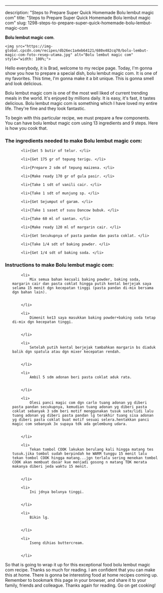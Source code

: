 ---
description: "Steps to Prepare Super Quick Homemade Bolu lembut magic com"
title: "Steps to Prepare Super Quick Homemade Bolu lembut magic com"
slug: 1298-steps-to-prepare-super-quick-homemade-bolu-lembut-magic-com

<p>
	<strong>Bolu lembut magic com</strong>. 
	
</p>
<p>
	
	<img src="https://img-global.cpcdn.com/recipes/db26ec1a4eb64121/680x482cq70/bolu-lembut-magic-com-foto-resep-utama.jpg" alt="Bolu lembut magic com" style="width: 100%;">
	
	
</p>
<p>
	Hello everybody, it is Brad, welcome to my recipe page. Today, I'm gonna show you how to prepare a special dish, bolu lembut magic com. It is one of my favorites. This time, I'm gonna make it a bit unique. This is gonna smell and look delicious.
</p>
	
<p>
	
</p>
<p>
	Bolu lembut magic com is one of the most well liked of current trending meals in the world. It's enjoyed by millions daily. It is easy, it's fast, it tastes delicious. Bolu lembut magic com is something which I have loved my entire life. They're fine and they look fantastic.
</p>

<p>
To begin with this particular recipe, we must prepare a few components. You can have bolu lembut magic com using 13 ingredients and 9 steps. Here is how you cook that.
</p>

<h3>The ingredients needed to make Bolu lembut magic com:</h3>

<ol>
	
		<li>{Get 5 butir of telur. </li>
	
		<li>{Get 175 gr of tepung terigu. </li>
	
		<li>{Prepare 2 sdm of tepung maizena. </li>
	
		<li>{Make ready 170 gr of gula pasir. </li>
	
		<li>{Take 1 sdt of vanili cair. </li>
	
		<li>{Take 1 sdt of munjung sp. </li>
	
		<li>{Get Sejumput of garam. </li>
	
		<li>{Take 1 saset of susu Dancow bubuk. </li>
	
		<li>{Take 60 ml of santan. </li>
	
		<li>{Make ready 120 ml of margarin cair. </li>
	
		<li>{Get Secukupnya of pasta pandan dan pasta coklat. </li>
	
		<li>{Take 1/4 sdt of baking powder. </li>
	
		<li>{Get 1/4 sdt of baking soda. </li>
	
</ol>
<p>
	
</p>

<h3>Instructions to make Bolu lembut magic com:</h3>

<ol>
	
		<li>
			Mix semua bahan kecuali baking powder, baking soda, margarin cair dan pasta coklat hingga putih kental berjejak saya selama 15 menit dgn kecepatan tinggi (pasta pandan di-mix bersama dgn bahan lain).
			
			
		</li>
	
		<li>
			Dimenit ke13 saya masukkan baking powder+baking soda tetap di-mix dgn kecepatan tinggi.
			
			
		</li>
	
		<li>
			Setelah putih kental berjejak tambahkan margarin bs diaduk balik dgn spatula atau dgn mixer kecepatan rendah.
			
			
		</li>
	
		<li>
			Ambil 5 sdm adonan beri pasta coklat aduk rata.
			
			
		</li>
	
		<li>
			Olesi panci magic com dgn carlo tuang adonan yg diberi pasta pandan secukupnya, kemudian tuang adonan yg diberi pasta coklat sebanyak 3 sdm beri motif menggunakan tusuk sate/lidi lalu tuang adonan yg diberi pasta pandan lg terakhir tuang sisa adonan yg diberi pasta coklat buat motif sesuai selera.hentakkan panci magic com sebanyak 3x supaya tdk ada gelembung udara.
			
			
		</li>
	
		<li>
			Tekan tombol COOK lakukan berulang kali hingga matang tes tusuk.jika tombol sudah berpindah ke WARM tunggu 15 menit lalu tekan tombol COOK hingga matang...jgn terlalu sering menekan tombol COOK akan membuat dasar kue menjadi gosong n matang TDK merata makanya diberi jeda waktu 15 menit.
			
			
		</li>
	
		<li>
			Ini jdnya bolunya tinggi.
			
			
		</li>
	
		<li>
			Bikin lg.
			
			
		</li>
	
		<li>
			Iseng dihias buttercream.
			
			
		</li>
	
</ol>

<p>
	
</p>

<p>
	So that is going to wrap it up for this exceptional food bolu lembut magic com recipe. Thanks so much for reading. I am confident that you can make this at home. There is gonna be interesting food at home recipes coming up. Remember to bookmark this page in your browser, and share it to your family, friends and colleague. Thanks again for reading. Go on get cooking!
</p>
